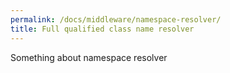 ```yaml
---
permalink: /docs/middleware/namespace-resolver/  
title: Full qualified class name resolver  
---
```


Something about namespace resolver